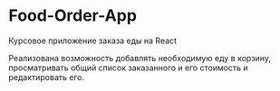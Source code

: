 # Food-Order-App
Курсовое приложение заказа еды на React

Реализована возможность добавлять необходимую еду в корзину, просматривать общий список заказанного и его стоимость и редактировать его. 
